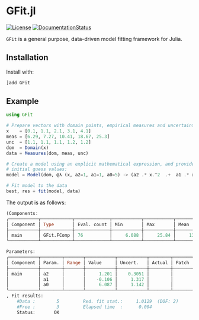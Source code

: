 # GFit.jl

[![License](http://img.shields.io/badge/license-MIT-brightgreen.svg?style=flat)](LICENSE.md)
[![DocumentationStatus](https://img.shields.io/badge/docs-stable-blue.svg?style=flat)](https://gcalderone.github.io/GFit.jl/)

`GFit` is a general purpose, data-driven model fitting framework for Julia.

## Installation

Install with:
```julia
]add GFit
```

## Example

```julia
using GFit

# Prepare vectors with domain points, empirical measures and uncertainties
x    = [0.1, 1.1, 2.1, 3.1, 4.1]
meas = [6.29, 7.27, 10.41, 18.67, 25.3]
unc  = [1.1, 1.1, 1.1, 1.2, 1.2]
dom  = Domain(x)
data = Measures(dom, meas, unc)

# Create a model using an explicit mathematical expression, and provide the
# initial guess values:
model = Model(dom, @λ (x, a2=1, a1=1, a0=5) -> (a2 .* x.^2  .+  a1 .* x  .+  a0))

# Fit model to the data
best, res = fit(model, data)
```

The output is as follows:
```julia
(Components:
╭───────────┬────────────┬─────────────┬───────────┬───────────┬───────────┬─────────╮
│ Component │ Type       │ Eval. count │ Min       │ Max       │ Mean      │ NaN/Inf │
├───────────┼────────────┼─────────────┼───────────┼───────────┼───────────┼─────────┤
│ main      │ GFit.FComp │ 76          │     6.088 │     25.84 │     13.56 │ 0       │
╰───────────┴────────────┴─────────────┴───────────┴───────────┴───────────┴─────────╯

Parameters:
╭───────────┬────────┬───────┬───────────┬───────────┬────────┬───────╮
│ Component │ Param. │ Range │ Value     │ Uncert.   │ Actual │ Patch │
├───────────┼────────┼───────┼───────────┼───────────┼────────┼───────┤
│ main      │ a2     │       │     1.201 │    0.3051 │        │       │
│           │ a1     │       │    -0.106 │     1.317 │        │       │
│           │ a0     │       │     6.087 │     1.142 │        │       │
╰───────────┴────────┴───────┴───────────┴───────────┴────────┴───────╯
, Fit results:
    #Data :        5         Red. fit stat.:     1.0129  (DOF: 2)
    #Free :        3         Elapsed time  :      0.004
    Status:       OK
```
